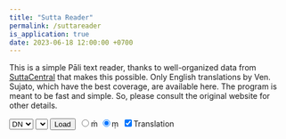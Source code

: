 ```yaml
---
title: "Sutta Reader"
permalink: /suttareader
is_application: true
date: 2023-06-18 12:00:00 +0700
---
```


This is a simple Pāli text reader, thanks to well-organized data from [SuttaCentral](https://suttacentral.net) that makes this possible. Only English translations by Ven. Sujato, which have the best coverage, are available here. The program is meant to be fast and simple. So, please consult the original website for other details.
<div>
<select id="nikaya" onClick="changeNikaya();">
	<option value="dn">DN</option>
	<option value="mn">MN</option>
	<option value="sn">SN</option>
	<option value="an">AN</option>
</select>
<select id="groupselector" style="display:none;" onClick="changeGroup();"></select>
<select id="suttaselector"></select>
<button onClick="loadSutta();">Load</button>
<span style="padding: 3px">
<input type="radio" id="mdotabove" name="niggahita-radio" onClick="changeNiggahita();"><label for="mdotabove">ṁ</label>
<input type="radio" id="mdotbelow" name="niggahita-radio" onClick="changeNiggahita();" checked><label for="mdotbelow">ṃ</label>
</span>
<span><input type="checkbox" id="showtrans" onChange="showTrans();" checked><label for="showtrans">Translation</label></span>
</div>
<p id="textdisplay"></p>

<script>
const suttaCount = { "dn": 34, "mn": 152, "sn": 56, "an": 11 };
const suttaSubList = {
"sn1": [ "1>81" ], "sn2": [ "1>30" ], "sn3": [ "1>25" ], "sn4": [ "1>25" ], "sn5": [ "1>10" ], "sn6": [ "1>15" ], "sn7": [ "1>22" ], "sn8": [ "1>12" ], "sn9": [ "1>14" ], "sn10": [ "1>12" ], "sn11": [ "1>25" ], "sn12": [ "1>71", "72-81", "82", "83-92", "93-213" ], "sn13": [ "1>11" ], "sn14": [ "1>39" ], "sn15": [ "1>20" ], "sn16": [ "1>13" ], "sn17": [ "1>12", "13-20", "21>37", "38-43" ], "sn18": [ "1>11", "12-20", "21>22" ], "sn19": [ "1>21" ], "sn20": [ "1>12" ], "sn21": [ "1>12" ], "sn22": [ "1>159" ], "sn23": [ "1>22", "23-33", "34", "35>45", "46" ], "sn24": [ "1>19", "20-35", "36>45", "46-69", "70", "71", "72-95", "96" ], "sn25": [ "1>10" ], "sn26": [ "1>10" ], "sn27": [ "1>10" ], "sn28": [ "1>10" ], "sn29": [ "1>10", "11-20", "21-50" ], "sn30": [ "1>3", "4-6", "7-16", "17-46" ], "sn31": [ "1>3", "4-12", "13-22", "23-112" ], "sn32": [ "1>2", "3-12", "13-52", "53>57" ], "sn33": [ "1>5", "6-10", "11-15", "16-20", "21-25", "26-30", "31-35", "36-40", "41-45", "46-50", "51-54", "55" ], "sn34": [ "1>19", "20-27", "28-34", "35-40", "41-45", "46-49", "50-52", "53-54", "55" ], "sn35": [ "1>32", "33-42", "43-51", "52>170", "171-173", "174-176", "177-179", "180-182", "183-185", "186>188", "189-191", "192-194", "195-197", "198-200", "201-203", "204>206", "207-209", "210-212", "213-215", "216-218", "219-221", "222>248" ], "sn36": [ "1>31" ], "sn37": [ "1>34" ], "sn38": [ "1>16" ], "sn39": [ "1-15", "16" ], "sn40": [ "1>11" ], "sn41": [ "1>10" ], "sn42": [ "1>13" ], "sn43": [ "1>13", "14-43", "44" ], "sn44": [ "1>11" ], "sn45": [ "1>41", "42-47", "48>49", "50-54", "55>56", "57-61", "62>63", "64-68", "69>70", "71-75", "76>77", "78-82", "83>84", "85-89", "90>91", "92-95", "96>97", "98-102", "103", "104-108", "109", "110-114", "115", "116-120", "121", "122-126", "127", "128-132", "133", "134-138", "139>140", "141-145", "146-148", "149>180" ], "sn46": [ "1>76", "77-88", "89-98", "99-110", "111-120", "121-129", "130", "131-142", "143-152", "153-164", "165-174", "175-184" ], "sn47": [ "1>50", "51-62", "63-72", "73-84", "85-94", "95-104" ], "sn48": [ "1>70", "71-82", "83-92", "93-104", "105-114", "115-124", "125-136", "137-146", "147-158", "159-168", "169-178" ], "sn49": [ "1-12", "13-22", "23-34", "35-44", "45-54" ], "sn50": [ "1-12", "13-22", "23-34", "35-44", "45-54", "55-66", "67-76", "77-88", "89-98", "99-108" ], "sn51": [ "1>32", "33-44", "45-54", "55-66", "67-76", "77-86" ], "sn52": [ "1>24" ], "sn53": [ "1-12", "13-22", "23-34", "35-44", "45-54" ], "sn54": [ "1>20" ], "sn55": [ "1>74" ], "sn56": [ "1>95", "96-101", "102>104", "105-107", "108-110", "111-113", "114-116", "117-119", "120-122", "123-125", "126-128", "129-130", "131" ], 
"an1": [ "1-10", "11-20", "21-30", "31-40", "41-50", "51-60", "61-70", "71-81", "82-97", "98-139", "140-149", "150-169", "170-187", "188-197", "198-208", "209-218", "219-234", "235-247", "248-257", "258-267", "268-277", "278-286", "287-295", "296-305", "306-315", "316-332", "333-377", "378-393", "394-574", "575-615", "616-627" ], "an2": [ "1-10", "11-20", "21-31", "32-41", "42-51", "52-63", "64-76", "77-86", "87-97", "98-117", "118-129", "130-140", "141-150", "151-162", "163-179", "180-229", "230-279", "280-309", "310-479" ], "an3": [ "1>155", "156-162", "163-182", "183-352" ], "an4": [ "1>276", "277-303", "304-783" ], "an5": [ "1>256", "257-263", "264", "265-271", "272", "273-285", "286", "287-292", "293", "294-302", "303>307", "308-1152" ], "an6": [ "1>119", "120-139", "140>142", "143-169", "170-649" ], "an7": [ "1>95", "96-614", "615>617", "618-644", "645-1124" ], "an8": [ "1>90", "91-117", "118>120", "121-147", "148-627" ], "an9": [ "1>73", "74-81", "82>83", "84-91", "92>94", "95-112", "113-432" ], "an10": [ "1>155", "156-166", "167>198", "199-210", "211>224", "225-228", "229-232", "233-236", "237>239", "240-266", "267-746" ], "an11": [ "1>21", "22-29", "30-69", "70-117", "118-165", "166-213", "214-261", "262-309", "310-357", "358-405", "406-453", "454-501", "502-981", "982", "983-991", "992-1151" ]
};
const suttaSelector = document.getElementById("suttaselector");
let nikaya = "";
let idList = [];
let textObj = {};
let transObj = {};
changeNikaya();
function clearNode(node) {
	while (node.firstChild) {
		node.removeChild(node.firstChild);
	}
}
function changeNikaya() {
	const nikayaElem = document.getElementById("nikaya");
	const groupElem = document.getElementById("groupselector");
	nikaya = nikayaElem.options[nikayaElem.selectedIndex].value;
	idList = [];
	textObj = {};
	transObj = {};
	let allsutta = suttaCount[nikaya];
	clearNode(suttaSelector);
	let dnORmn = nikaya === "dn" || nikaya === "mn";
	if (!dnORmn)
		clearNode(groupElem);
	let elem = dnORmn ? suttaSelector : groupElem;
	for (let i=1; i<=allsutta; i++) {
		const opt = document.createElement("option");
		opt.value = nikaya + "" + i;
		opt.innerHTML = opt.value.toUpperCase();
		elem.appendChild(opt);
	}
	if (!dnORmn) {
		groupElem.style.display = "inline";
		changeGroup()
	} else {
		groupElem.style.display = "none";
	}
}
function changeGroup() {
	const groupElem = document.getElementById("groupselector");
	clearNode(suttaSelector);
	const group = groupElem.options[groupElem.selectedIndex].value;
	const slist = getSuttaList(group);
	for (let i=0; i<slist.length; i++) {
		const opt = document.createElement("option");
		opt.value = slist[i];
		opt.innerHTML = opt.value.toUpperCase();
		suttaSelector.appendChild(opt);
	}
}
function getSuttaList(group) {
	let result = [];
	if (suttaSubList[group] === undefined) return result;
	let list = suttaSubList[group];
	for (let i=0; i<list.length; i++) {
		if (list[i].match(/>/) != null) {
			const startend = list[i].split(">");
			const start = parseInt(startend[0]);
			const end = parseInt(startend[1]);
			for (let n=start; n<=end; n++) {
				result.push(group + "." + n);
			}
		} else {
			result.push(group + "." + list[i]);
		}
	}
	return result;
}
function getFilePrefix(sutta) {
	let filePrefix = nikaya;
	if (!(sutta.startsWith("dn") || sutta.startsWith("mn"))) {
		const groupElem = document.getElementById("groupselector");
		const group = groupElem.options[groupElem.selectedIndex].value;
		filePrefix = nikaya + "/" + group;
	}
	return filePrefix;
}
function loadSutta() {
	idList = [];
	textObj = {};
	transObj = {};
	const sutta = suttaSelector.options[suttaSelector.selectedIndex].value;
	const filePrefix = getFilePrefix(sutta);
	const suttaFile = filePrefix + "/" +  sutta + "_root-pli-ms.json";
	const request = new XMLHttpRequest();
	request.open("GET", "{{ site.bilara_url }}/root/pli/ms/sutta/" + suttaFile, true);
	request.onload = function(){
		if (request.status >= 200 && request.status < 400) {
			JSON.parse(request.responseText, (key, value) => {
					idList.push(key);
					return null;
					});
			textObj = JSON.parse(request.responseText);
			displayText();
			loadTranslation();
		} else {
			console.log("Error loading ajax request. Request status:" + request.status);
		}
	};
	request.onerror = function(){
		console.log("There was a connection error");
	};
	request.send();
}
function loadTranslation() {
	const sutta = suttaSelector.options[suttaSelector.selectedIndex].value;
	const filePrefix = getFilePrefix(sutta);
	const transFile = filePrefix + "/" + sutta + "_translation-en-sujato.json";
	const request = new XMLHttpRequest();
	request.open("GET", "{{ site.bilara_url }}/translation/en/sujato/sutta/" + transFile, true);
	request.onload = function(){
		if (request.status >= 200 && request.status < 400) {
			transObj = JSON.parse(request.responseText);
			if (document.getElementById("showtrans").checked)
				displayTrans();
		} else {
			console.log("Error loading ajax request. Request status:" + request.status);
		}
	};
	request.onerror = function(){
		console.log("There was a connection error");
	};
	request.send();
}
function displayText() {
	const display = document.getElementById("textdisplay");
	clearNode(display);
	for (let i=0; i<idList.length; i++) {
		if (idList[i].trim().length > 0) {
			const para = document.createElement("p");
			let text = textObj[idList[i]] ? textObj[idList[i]] : "";
			if (document.getElementById("mdotbelow").checked)
				text = text.replace(/ṁ/g,'ṃ');
			let code = idList[i].slice(idList[i].lastIndexOf(":")+1);
			let element = "div";
			if (code.startsWith("0.")) {
				element = "h2";
			} else {
				if (idList[i].match(/\.0.\d/) != null)
					element = "h3";
				else if (idList[i].endsWith(".0"))
					element = "h4";
			}
			const textElem = document.createElement(element);
			textElem.id = "text-" + idList[i];
			textElem.innerHTML = text;
			const transElem = document.createElement("blockquote");
			transElem.id = "trans-" + idList[i];
			transElem.style.display = "none";
			para.appendChild(textElem);
			para.appendChild(transElem);
			display.appendChild(para);
		}
	}
}
function displayTrans() {
	for (let i=0; i<idList.length; i++) {
		if (idList[i].trim().length > 0 && transObj[idList[i]]) {
			const trans = document.getElementById("trans-" + idList[i]);
			trans.style.display = "block";
			trans.innerHTML = transObj[idList[i]];
		}
	}
}
function showTrans() {
	if (document.getElementById("showtrans").checked) {
		displayTrans();
	} else {
		displayText();
	}
}
function changeNiggahita() {
	if (idList.length === 0) return;
	for (let i=0; i<idList.length; i++) {
		if (idList[i].trim().length > 0) {
			const textNode = document.getElementById("text-" + idList[i]);
			let text = document.getElementById("mdotabove").checked
				? textNode.innerHTML.replace(/ṃ/g,'ṁ')
				: textNode.innerHTML.replace(/ṁ/g,'ṃ');
			textNode.innerHTML = text;
		}
	}
}
</script>

